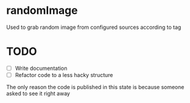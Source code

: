 # randomImage
Used to grab random image from configured sources according to tag

# TODO
- [ ] Write documentation
- [ ] Refactor code to a less hacky structure

The only reason the code is published in this state is because someone asked to see it right away
